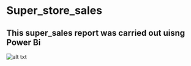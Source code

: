 # Super_store_sales
## This super_sales report was carried out uisng Power Bi
![alt txt](https://github.com/ju-li4et/Super_store_sales/blob/main/super-store-sales.png)

